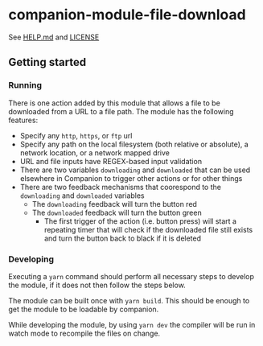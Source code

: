 # companion-module-file-download

See [HELP.md](./companion/HELP.md) and [LICENSE](./LICENSE)

## Getting started

### Running

There is one action added by this module that allows a file to be downloaded from a URL to a file path. The module has the following features:

- Specify any `http`, `https`, or `ftp` url
- Specify any path on the local filesystem (both relative or absolute), a network location, or a network mapped drive
- URL and file inputs have REGEX-based input validation
- There are two variables `downloading` and `downloaded` that can be used elsewhere in Companion to trigger other actions or for other things
- There are two feedback mechanisms that coorespond to the `downloading` and `downloaded` variables
  - The `downloading` feedback will turn the button red
  - The `downloaded` feedback will turn the button green
    - The first trigger of the action (i.e. button press) will start a repeating timer that will check if the downloaded file still exists and turn the button back to black if it is deleted

### Developing

Executing a `yarn` command should perform all necessary steps to develop the module, if it does not then follow the steps below.

The module can be built once with `yarn build`. This should be enough to get the module to be loadable by companion.

While developing the module, by using `yarn dev` the compiler will be run in watch mode to recompile the files on change.
